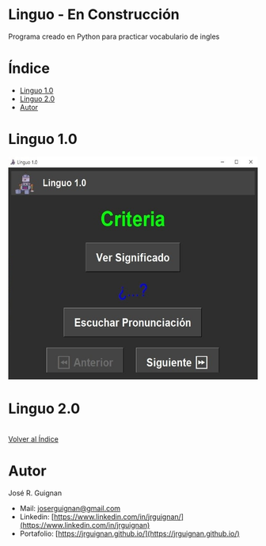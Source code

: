 # Linguo - En Construcción
Programa creado en Python para practicar vocabulario de ingles

# Índice

* [Linguo 1.0](#Linguo-1.0) 
* [Linguo 2.0](#Linguo-2.0) 
* [Autor](#Autor)


# Linguo 1.0

<p align="center">
<img src="images/linguo_1.jpg"  height=450>
</p>


# Linguo 2.0
<br>[Volver al Índice](#Índice)

# Autor

José R. Guignan
- Mail: joserguignan@gmail.com
- Linkedin: [https://www.linkedin.com/in/jrguignan/](https://www.linkedin.com/in/jrguignan)
- Portafolio: [https://jrguignan.github.io/](https://jrguignan.github.io/)

